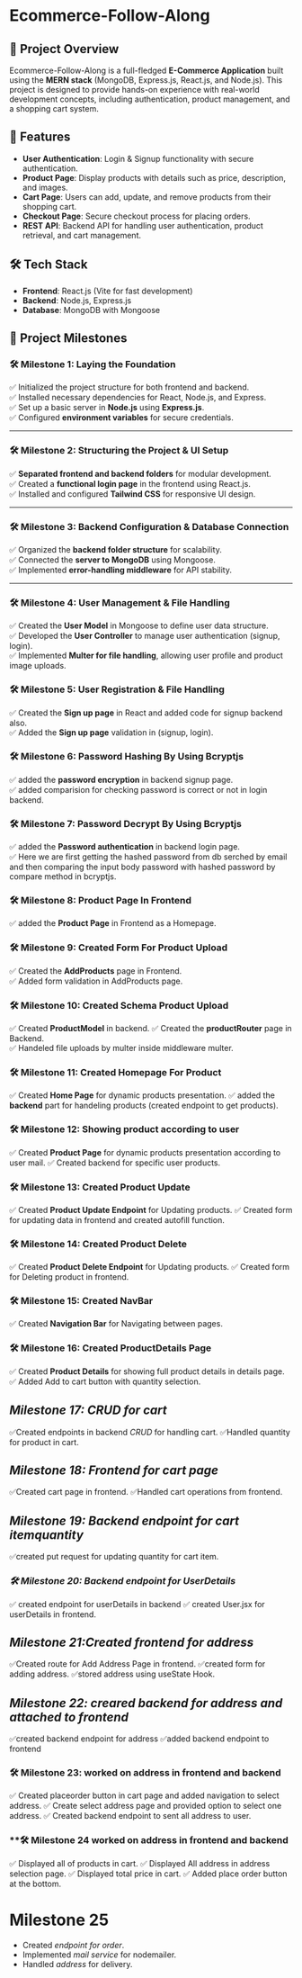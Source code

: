 # Ecommerce-Follow-Along

## 📌 Project Overview
Ecommerce-Follow-Along is a full-fledged **E-Commerce Application** built using the **MERN stack** (MongoDB, Express.js, React.js, and Node.js). This project is designed to provide hands-on experience with real-world development concepts, including authentication, product management, and a shopping cart system.

## 🚀 Features
- **User Authentication**: Login & Signup functionality with secure authentication.
- **Product Page**: Display products with details such as price, description, and images.
- **Cart Page**: Users can add, update, and remove products from their shopping cart.
- **Checkout Page**: Secure checkout process for placing orders.
- **REST API**: Backend API for handling user authentication, product retrieval, and cart management.

## 🛠️ Tech Stack
- **Frontend**: React.js (Vite for fast development)
- **Backend**: Node.js, Express.js
- **Database**: MongoDB with Mongoose



## 🎯 **Project Milestones**  

### **🛠️ Milestone 1: Laying the Foundation**  
✅ Initialized the project structure for both frontend and backend.  
✅ Installed necessary dependencies for React, Node.js, and Express.  
✅ Set up a basic server in **Node.js** using **Express.js**.  
✅ Configured **environment variables** for secure credentials.  

---

### **🛠️ Milestone 2: Structuring the Project & UI Setup**  
✅ **Separated frontend and backend folders** for modular development.  
✅ Created a **functional login page** in the frontend using React.js.  
✅ Installed and configured **Tailwind CSS** for responsive UI design.  

---

### **🛠️ Milestone 3: Backend Configuration & Database Connection**  
✅ Organized the **backend folder structure** for scalability.  
✅ Connected the **server to MongoDB** using Mongoose.  
✅ Implemented **error-handling middleware** for API stability.  

---

### **🛠️ Milestone 4: User Management & File Handling**  
✅ Created the **User Model** in Mongoose to define user data structure.  
✅ Developed the **User Controller** to manage user authentication (signup, login).  
✅ Implemented **Multer for file handling**, allowing user profile and product image uploads. 


### **🛠️ Milestone 5: User Registration & File Handling**  
✅ Created the **Sign up page** in React and added code for signup backend also.  
✅ Added the **Sign up page** validation in (signup, login).   


### **🛠️ Milestone 6: Password Hashing By Using Bcryptjs**  
✅ added the **password encryption**  in backend signup page.  
✅ added comparision for checking password is correct or not in login backend.  

### **🛠️ Milestone 7: Password Decrypt By Using Bcryptjs**  
✅ added the **Password authentication**  in backend login page.  
✅ Here we are first getting the hashed password from db serched by email and then comparing the input body password with hashed password by compare method in bcryptjs. 

### **🛠️ Milestone 8: Product Page In Frontend**  
✅ added the **Product Page**  in Frontend as a Homepage.  


### **🛠️ Milestone 9: Created Form For Product Upload**  
✅ Created the **AddProducts** page  in Frontend.  
✅ Added form validation in AddProducts page.

### **🛠️ Milestone 10: Created Schema Product Upload** 
✅ Created **ProductModel** in backend.
✅ Created the **productRouter** page  in Backend.  
✅ Handeled file uploads by multer inside middleware multer.

### **🛠️ Milestone 11: Created Homepage For Product** 
✅ Created **Home Page** for dynamic products presentation.
✅ added the **backend** part for handeling products (created endpoint to get products).  

### **🛠️ Milestone 12: Showing product according to user** 
✅ Created **Product Page** for dynamic products presentation according to user mail.
✅ Created backend for specific user products. 

### **🛠️ Milestone 13: Created Product Update** 
✅ Created **Product Update Endpoint** for Updating products.
✅ Created form for updating data in frontend and created autofill function.

### **🛠️ Milestone 14: Created Product Delete** 
✅ Created **Product Delete Endpoint** for Updating products.
✅ Created form for Deleting product in frontend.

### **🛠️ Milestone 15: Created NavBar** 
✅ Created **Navigation Bar** for Navigating between pages.

### **🛠️ Milestone 16: Created ProductDetails Page** 
✅ Created **Product Details** for showing full product details in details page.
✅ Added Add to cart button with quantity selection.

## *Milestone 17:   CRUD for cart*
✅Created endpoints in backend *CRUD* for handling cart.
✅Handled quantity for product in cart. 

## *Milestone 18: Frontend for cart page*
✅Created cart page in frontend.
✅Handled cart operations from frontend.

## *Milestone 19: Backend endpoint for cart itemquantity*
✅created put request for updating quantity for cart item.

### *🛠 Milestone 20: Backend endpoint for UserDetails*
✅ created endpoint for userDetails in backend
✅ created User.jsx for userDetails in frontend.

## *Milestone 21:Created frontend  for address*
✅Created route for Add Address Page in frontend.
✅created form for adding address.
✅stored address using useState Hook.

## *Milestone 22: creared backend for address and attached to frontend*
✅created backend endpoint for address
✅added backend endpoint to frontend

### 🛠 Milestone 23: worked on address in frontend and backend 
✅ Created placeorder button in cart page and added navigation to select address.
✅ Create select address page and provided option to select one address.
✅ Created backend endpoint to sent all address to user.

### **🛠 Milestone 24 worked on address in frontend and backend
✅ Displayed all of products in cart.
✅ Displayed All address in address selection page.
✅ Displayed total price in cart.
✅ Added place order button at the bottom.

# Milestone 25
* Created *endpoint for order*.
* Implemented *mail service* for nodemailer.
* Handled *address* for delivery.

